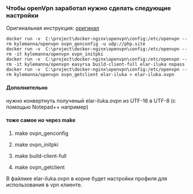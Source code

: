 ### Чтобы openVpn заработал нужно сделать следующие настройки
Оригинальная инструкция: [оригинал](https://hub.docker.com/r/kylemanna/openvpn/)
```shell
docker run -v  C:\project\docker-nginx\openvpn\config:/etc/openvpn --rm kylemanna/openvpn ovpn_genconfig -u udp://php.site
docker run -v  C:\project\docker-nginx\openvpn\config:/etc/openvpn --rm -it kylemanna/openvpn ovpn_initpki
docker run -v  C:\project\docker-nginx\openvpn\config:/etc/openvpn --rm -it kylemanna/openvpn easyrsa build-client-full elar-iluka nopass
docker run -v  C:\project\docker-nginx\openvpn\config:/etc/openvpn --rm kylemanna/openvpn ovpn_getclient elar-iluka > elar-iluka.ovpn
```

#### Дополнительно 
нужно конвертнуть полученый elar-iluka.ovpn из UTF-16 в UTF-8 (с помощью Notepad++ например)

#### тоже самое но через make

1. make ovpn_genconfig

2. make ovpn_initpki

3. make build-client-full

4. make ovpn_getclient

В файлике elar-iluka.ovpn в корне будет настройки профиля для использования в vpn клиенте.

